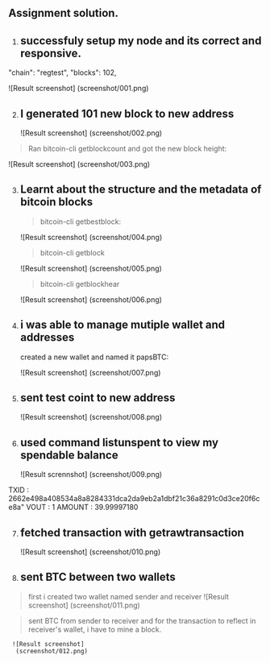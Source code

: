 ## Assignment solution.

1. ## successfuly setup my node and its correct and responsive.

"chain": "regtest",
"blocks": 102,

![Result screenshot]
(screenshot/001.png)

2. ## I generated 101 new block to new address

   ![Result screenshot]
   (screenshot/002.png)

  > Ran bitcoin-cli getblockcount and got the new block height:

   ![Result screenshot]
   (screenshot/003.png)

3. ## Learnt about the structure and the metadata of bitcoin blocks

   > bitcoin-cli getbestblock:

   ![Result screenshot]
   (screenshot/004.png)

   > bitcoin-cli getblock<blockhash>

   ![Result screenshot]
   (screenshot/005.png)

   > bitcoin-cli getblockhear <blockhash>

   ![Result screenshot]
   (screenshot/006.png)

4. ## i was able to manage mutiple wallet and addresses

   created a new wallet and named it papsBTC:

   ![Result screenshot]
   (screenshot/007.png)

5. ## sent test coint to new address 

   ![Result screenshot]
   (screenshot/008.png)

6. ## used command listunspent to view my spendable balance 

    ![Result scrennshot]
    (screenshot/009.png)
  
  TXID : 2662e498a408534a8a8284331dca2da9eb2a1dbf21c36a8291c0d3ce20f6ce8a"
  VOUT : 1
  AMOUNT : 39.99997180

7. ## fetched transaction with getrawtransaction
   ![Result screenshot]
   (screenshot/010.png)

8. ## sent BTC between two wallets
> first i created two wallet named sender and receiver 
     ![Result screenshot]
     (screenshot/011.png)

> sent BTC from sender to receiver and for the transaction to reflect in receiver's wallet, i have to mine a block.

     ![Result screenshot]
      (screenshot/012.png)


